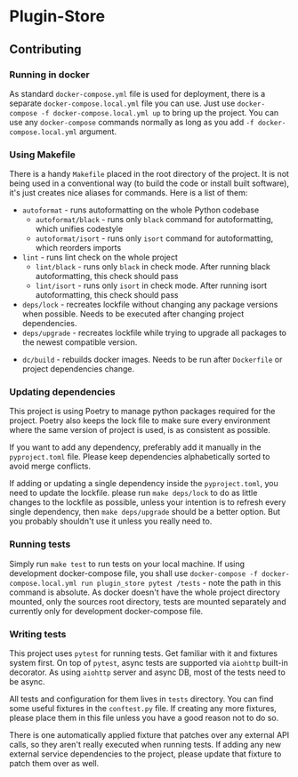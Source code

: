 # Plugin-Store
 

## Contributing

### Running in docker

As standard `docker-compose.yml` file is used for deployment, there is a separate `docker-compose.local.yml` file you 
can use. Just use `docker-compose -f docker-compose.local.yml up` to bring up the project. You can use any 
`docker-compose` commands normally as long as you add `-f docker-compose.local.yml` argument.

### Using Makefile

There is a handy `Makefile` placed in the root directory of the project. It is not being used in a conventional way
(to build the code or install built software), it's just creates nice aliases for commands. Here is a list of them:

- `autoformat` - runs autoformatting on the whole Python codebase
  - `autoformat/black` - runs only `black` command for autoformatting, which unifies codestyle
  - `autoformat/isort` - runs only `isort` command for autoformatting, which reorders imports
- `lint` - runs lint check on the whole project
  - `lint/black` - runs only `black` in check mode. After running black autoformatting, this check should pass
  - `lint/isort` - runs only `isort` in check mode. After running isort autoformatting, this check should pass
  <!-- - `lint/flake8` - runs only `flake8` linter. This does not have its own autoformat command, but it should be more
    or less covered by `black` autoformatting. It's here to make sure black does not leave any gaps in pep8 compliance. -->
- `deps/lock` - recreates lockfile without changing any package versions when possible. Needs to be executed after 
  changing project dependencies.
- `deps/upgrade` - recreates lockfile while trying to upgrade all packages to the newest compatible version.
<!--
All commands above can be prefixed with `dc/` to run them directly in a docker container. There are also additional,
docker only commands:
-->
- `dc/build` - rebuilds docker images. Needs to be run after `Dockerfile` or project dependencies change. 

### Updating dependencies

This project is using Poetry to manage python packages required for the project. Poetry also keeps the lock file to make
sure every environment where the same version of project is used, is as consistent as possible.

If you want to add any dependency, preferably add it manually in the `pyproject.toml` file. Please keep dependencies
alphabetically sorted to avoid merge conflicts.

If adding or updating a single dependency inside the `pyproject.toml`, you need to update the lockfile. please run
`make deps/lock` to do as little changes to the lockfile as possible, unless your intention is to refresh every single
dependency, then `make deps/upgrade` should be a better option. But you probably shouldn't use it unless you really
need to.

### Running tests

Simply run `make test` to run tests on your local machine. If using development docker-compose file, you shall use
`docker-compose -f docker-compose.local.yml run plugin_store pytest /tests` - note the path in this command is absolute.
As docker doesn't have the whole project directory mounted, only the sources root directory, tests are mounted 
separately and currently only for development docker-compose file. 

### Writing tests

This project uses `pytest` for running tests. Get familiar with it and fixtures system first. On top of `pytest`, async
tests are supported via `aiohttp` built-in decorator. As using `aiohttp` server and async DB, most of the tests need
to be async.

All tests and configuration for them lives in `tests` directory. You can find some useful fixtures in the `conftest.py`
file. If creating any more fixtures, please place them in this file unless you have a good reason not to do so.

There is one automatically applied fixture that patches over any external API calls, so they aren't really executed
when running tests. If adding any new external service dependencies to the project, please update that fixture to patch
them over as well.
